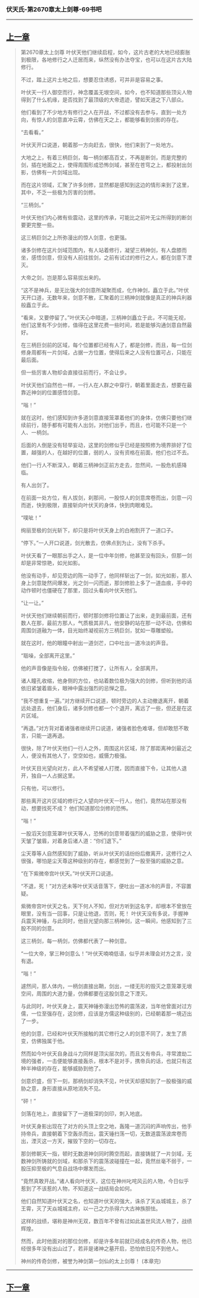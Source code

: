 ### 伏天氏-第2670章太上剑尊-69书吧

--------
[上一章](./4f0a98fb65e615210ee1590d72669a2a.md)
--------


>
>
>
>第2670章太上剑尊
>叶伏天他们继续启程，如今，这片古老的大地已经膨胀到极限，各地修行之人迁居而来，纵然没有办法夺宝，也可以在这片古大陆修行。
>
>不过，踏上这片土地之后，想要忍住诱惑，可并非是容易之事。
>
>叶伏天一行人御空而行，神念覆盖无垠空间，如今，也不知道那些顶尖人物得到了什么机缘，是否找到了最顶级的大帝遗迹，譬如天道之下八部众。
>
>他们看到了不少地方有修行之人在开战，不过都没有去参与，直到一处方向，有惊人的剑意直冲云霄，仿佛在天之上，都能够看到剑影的存在。
>
>“去看看。”
>
>叶伏天开口说道，朝着那一方向赶去，很快，他们来到了一处地方。
>
>大地之上，有着三柄巨剑，每一柄剑都高百丈，不再是断剑，而是完整的剑，插在地面之上，使得周围形成恐怖剑域，甚至在苍穹之上，都投射出剑影，仿佛有一片剑域出现。
>
>而在这片领域，汇聚了许多剑修，显然都是感知到这边的情形来到了这里，其中，不乏一些极为厉害的剑修。
>
>“三柄剑。”
>
>叶伏天他们内心微有些震动，这里的传承，可能比之前叶无尘所得到的断剑要更完整一些。
>
>这三柄巨剑之上所弥漫出的惊人剑意，也更强。
>
>诸多剑修在这片剑域范围内，有人站着修行，凝望三柄神剑，有人盘膝而坐，感悟剑意，但没有人前往拔剑，之前有试过的修行之人，都在剑意下湮灭。
>
>大帝之剑，岂是那么容易拔出来的。
>
>“这不是神兵，是无比强大的剑意所凝聚而成，化作神剑，矗立于此。”叶伏天开口道，无数年来，剑意不散，汇聚着的三柄神剑就像是真正的神兵利器般矗立于此。
>
>“看来，又要停留了。”叶伏天心中暗道，三柄神剑矗立于此，不可能无视，他们这里有不少剑修，值得在这里花费一些时间，若是能够沟通剑意自然最好。
>
>在三柄巨剑前的区域，每个位置都已经有人了，都是剑修，而且，每一位剑修身周都有一片剑域，占据一方位置，使得后来之人没有位置可占，只能在最后面。
>
>但一些厉害人物却会直接往前而行，不会让步。
>
>叶伏天他们自然也一样，一行人在人群之中穿行，朝着里面走去，想要在最靠近神剑的位置感悟剑意。
>
>“嗡！”
>
>就在这时，他们感知到许多道剑意直接笼罩着他们的身体，仿佛只要他们继续前行，随手都有可能有人出剑，对他们出手，而且，也可能不只是一个人、一柄剑。
>
>后面的人倒是没有轻举妄动，这里的剑修似乎已经是按照修为境界排好了位置，越强的人，在越好的位置，弱的人，没有资格在前面，他们也过不去。
>
>他们一行人不断深入，朝着三柄神剑正前方走去，忽然间，一股危机感降临。
>
>有人出剑了。
>
>在前面一处方位，有人拔剑，刹那间，一股惊人的剑意席卷而出，剑意一闪而逝，快到极限，直接斩向叶伏天的身体，快到肉眼难见。
>
>“噗呲！”
>
>绚丽至极的剑光斩下，却只是将叶伏天身上的白袍割开了一道口子。
>
>“停下。”一人开口说道，剑光散去，仿佛点到为止，没有下杀手。
>
>叶伏天看了一眼那出手之人，是一位中年剑修，他甚至没有回头，但那一剑却是非常惊艳，如光如影。
>
>他没有动手，却见旁边的陈一动手了，他同样斩出了一剑，如光如影，那人身上剑意陡然间爆发，光之剑一闪而逝，那剑修脸上多了一道血痕，手中的动作顿时也僵硬在了那里，回过头看向叶伏天他们。
>
>“让一让。”
>
>叶伏天他们继续朝前而行，顿时那剑修将位置让了出来，走到最前面，还有数人在那，最前方那人，气质极其非凡，他安静的站在那一动不动，仿佛和周围剑道融为一体，目光始终凝视前方三柄巨剑，犹如一尊雕塑般。
>
>就在这时，他的眼瞳中射出一道剑芒，口中吐出一道冷淡的声音。
>
>“聒噪，全部离开这里。”
>
>他的声音像是指令般，仿佛被打搅了，让所有人，全部离开。
>
>诸人瞳孔收缩，他身侧的方位，也站着数位极为强大的剑修，但听到他的话依旧紧皱着眉头，眼神中露出强烈的忌惮之意。
>
>“我不想重复一遍。”对方继续开口说道，顿时旁边的人主动撤退离开，朝着远处退去，他们身后，诸多剑修也都一个个退开，离远了一些，但还是在这片区域。
>
>“再退。”对方背对着诸强者继续开口说道，诸强者脸色难堪，但却敢怒不敢言，只能一退再退。
>
>很快，除了叶伏天他们一行人之外，周围这片区域，除了那距离神剑最近之人，便没有其他人了，空空如也，威慑力极强。
>
>叶伏天目光望向对方，此人不希望被人打搅，因而直接下令，让其他人退开，独自一人占据这里。
>
>只有他，可以修行。
>
>那些离开这片区域的修行之人望向叶伏天一行人，他们，竟然站在那没有动，想要找死不成？
>他们知道那位剑修的恐怖。
>
>“嗡！”
>
>一股滔天剑意笼罩叶伏天等人，恐怖的剑意带着强烈的威胁之意，使得叶伏天皱了皱眉，对着身后诸人道：“你们退下。”
>
>尘天尊等人自然感知到了威胁，听从叶伏天的话纷纷后撤离开，这修行之人很强，哪怕是尘天尊这种级别的存在，都感觉到了一股至强的威胁之意。
>
>“在下紫微帝宫叶伏天。”叶伏天开口说道。
>
>“不退，死！”对方还未等叶伏天话音落下，便吐出一道冰冷的声音，不容置疑。
>
>紫微帝宫叶伏天之名，天下何人不知，但对方听到这名字，却根本不曾放在眼里，没有当一回事，只是让他退，否则，死！
>叶伏天没有多说，手握神兵震天神锤，与此同时，他目光望向那三柄神剑，这一瞬间，他感知到了三股不同的剑意。
>
>这三柄剑，每一柄剑，仿佛都代表了一种剑意。
>
>“一位大帝，掌三种剑意么！”叶伏天喃喃低语，似乎并未理会对方之言，没有退。
>
>“嗡！”
>
>遽然间，那人体内，一柄剑直接出鞘，剑出，一缕无形的毁灭之意笼罩无垠空间，周围的大道力量，仿佛都要在这股剑意之下湮灭。
>
>与此同时，叶伏天身上，震天神锤弥漫出恐怖的震荡波，当年他曾面对过方儒，一位至强存在，这剑修，应该是方儒这种级别的，已经朝着那一境迈出了一步。
>
>他的剑意，已经和叶伏天所接触的其它修行之人的剑意不同了，发生了质变，仿佛独属于他。
>
>然而如今叶伏天自身战斗力同样是顶尖层次的，而且又有帝兵，寻常渡劫二境的强者，一击便能够直接轰杀，根本不是对手，携帝兵的话，也就只有这种半神级的存在，能够威胁到他了。
>
>剑意炽盛，但下一刻，那柄剑却消失不见，叶伏天却感知到了一股极强的威胁之意，身形直接从原地消失不见。
>
>“砰！”
>
>剑落在地上，直接留下了一道极深的剑印，刺入地底。
>
>叶伏天身影出现在了对方的头顶上空之地，轰隆一道沉闷的声响传出，他手持帝兵，直接朝着下空轰杀而出，震天锤扫荡一切，无数道震荡波席卷而出，湮灭这一方天，摧毁下空的一切存在。
>
>那剑修朝天一指，顿时无数道神剑同时腾空而起，直接铸就了一片剑域，无数神剑所铸就的剑域，和那杀下的震荡波碰撞在一起，竟然丝毫不弱于，一股压抑至极的气息自战场中爆发而出。
>
>“竟然真敢开战。”诸人看向叶伏天，这位在神州叱咤风云的人物，今日似乎惹到了不该惹的人物，不知道这一战结局会如何。
>
>他们自然知道叶伏天之名，也知道叶伏天的强大，诛杀了天焱城城主，杀了王霄，灭了天焱城城主府，以一己之力杀得六大古神族胆怯。
>
>这样的战绩，堪称是神州无双，数百年不曾有过如此盖世风流人物了，战绩辉煌。
>
>然而，此时他面对的那位剑修，却是许多年前就已经成名的传奇人物，他已经很多年没有出山过了，若非是诸神之墓开启，恐怕依旧见不到他人。
>
>神州的传奇剑修，被誉为神剑第一剑仙的太上剑尊！
>(本章完)
>
>

--------
[下一章](./7cea82a61bc6ae6d964934cb484a6efa.md)
--------
